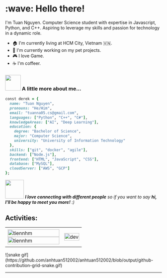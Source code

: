 <h1 align="left" id="macropower-title">:wave: Hello there! 
</h1>
<p align="left">
</p>
I'm Tuan Nguyen. Computer Science student with expertise in Javascript, Python, and C++. Aspiring to leverage my skills and passion for technology in a dynamic role.

- :house: I'm currently living at HCM City, Vietnam 🇻🇳.
- :dart: I'm currently working on my pet projects.
- :video_game: I love Game.
- :coffee: I'm coffeer.

### <img src="https://media.giphy.com/media/VgCDAzcKvsR6OM0uWg/giphy.gif" width="50"> A little more about me...  

```ruby
const derek = {
  name: "Tuan Nguyen",
  pronouns: "He/Him",
  email: "tuanna05.cs@gmail.com",
  languages: ["Python", "C++", "C#"],
  knowledgeAreas: ["AI", "Deep Learning"],
  education: {
    degree: "Bachelor of Science",
    major: "Computer Science",
    university: "University of Information Technology"
  },
  skills: ["git", "docker", "agile"],
  backend: ["Node.js"],
  frontend: ["HTML", "JavaScript", "CSS"],
  database: ["MySQL"],
  cloudServer: ["AWS", "GCP"]
};
```

<img src="https://media.giphy.com/media/LnQjpWaON8nhr21vNW/giphy.gif" width="60"> <em><b>I love connecting with different people</b> so if you want to say <b>hi, I'll be happy to meet you more!</b> :)</em>
## Activities:

<table style="width:100%;">
  <tr>
    <td>
      <img src="https://github-readme-stats.vercel.app/api/top-langs/?username=phucnt2002&bg_color=FFFFFF00&text_color=179fa3&layout=compact&hide=CSS&langs_count=10&custom_title=Top%20programing%20languages%20%20used" alt="tiennhm" width="100%"/>
      <img src="https://github-readme-stats.vercel.app/api?username=phucnt2002&bg_color=FFFFFF00&text_color=179fa3&show_icons=true&count_private=true&include_all_commits=true&custom_title=Activities%20on%20Github" alt="tiennhm" width="100%"/>
    </td>
    <td>
      <p align="center"> 
        <img src="https://cdn.dribbble.com/users/1059583/screenshots/4171367/coding-freak.gif" alt="dev" width="100%"/>
      </p>
    </td>
  </tr>
</table>
![snake gif](https://github.com/anhtuan512002/anhtuan512002/blob/output/github-contribution-grid-snake.gif)


---
